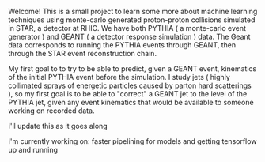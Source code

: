 Welcome! This is a small project to learn some more about machine learning techniques
using monte-carlo generated proton-proton collisions simulated in STAR, a detector
at RHIC. We have both PYTHIA ( a monte-carlo event generator ) and GEANT ( a
detector response simulation ) data. The Geant data corresponds to running the 
PYTHIA events through GEANT, then through the STAR event reconstruction chain.

My first goal to to try to be able to predict, given a GEANT event, kinematics
of the initial PYTHIA event before the simulation. I study jets ( highly collimated
sprays of energetic particles caused by parton hard scatterings ), so my first 
goal is to be able to "correct" a GEANT jet to the level of the PYTHIA jet, given
any event kinematics that would be available to someone working on recorded data.

I'll update this as it goes along

I'm currently working on: faster pipelining for models and getting tensorflow up 
and running
